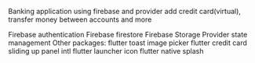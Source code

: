 Banking application using firebase and provider
add credit card(virtual), transfer money between accounts and more

Firebase authentication
Firebase firestore
Firebase Storage
Provider state management
Other packages:
flutter toast
image picker
flutter credit card
sliding up panel
intl
flutter launcher icon
flutter native splash
